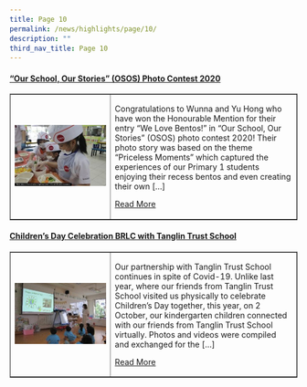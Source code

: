 ```yaml
---
title: Page 10
permalink: /news/highlights/page/10/
description: ""
third_nav_title: Page 10
---
```

<h4><strong><a href="/2020/10/25/our-school-our-stories-osos-photo-contest-2020/" rel="bookmark">“Our School, Our Stories” (OSOS) Photo Contest 2020</a></strong></h4>
<table style="border-collapse: collapse; width: 100%;" border="1">
<tbody>
<tr>
<td style="width: 35%;"><a href="/2020/10/25/our-school-our-stories-osos-photo-contest-2020/"><img src="/images/101.jpg"></a></td>
<td style="width: 65%;">
<p>Congratulations to Wunna and Yu Hong who have won the Honourable Mention for their entry “We Love Bentos!” in “Our School, Our Stories” (OSOS) photo contest 2020! Their photo story was based on the theme “Priceless Moments” which captured the experiences of our Primary 1 students enjoying their recess bentos and even creating their own […]</p>
<p><a href="/2020/10/25/our-school-our-stories-osos-photo-contest-2020/">Read More</a></p>
</td>
</tr>
</tbody>
</table>

<h4><strong><a href="/2020/10/15/childrens-day-celebration-brlc-with-tanglin-trust-school/" rel="bookmark">Children’s Day Celebration BRLC with Tanglin Trust School</a></strong></h4>
<table style="border-collapse: collapse; width: 100%;" border="1">
<tbody>
<tr>
<td style="width: 35%;"><a href="/2020/10/15/childrens-day-celebration-brlc-with-tanglin-trust-school/"><img src="/images/102.jpg"></a></td>
<td style="width: 65%;">
<p>Our partnership with Tanglin Trust School continues in spite of Covid-19. Unlike last year, where our friends from Tanglin Trust School visited us physically to celebrate Children’s Day together, this year, on 2 October, our kindergarten children connected with our friends from Tanglin Trust School virtually. Photos and videos were compiled and exchanged for the […]</p>
<p><a href="/2020/10/15/childrens-day-celebration-brlc-with-tanglin-trust-school/">Read More</a></p>
</td>
</tr>
</tbody>
</table>